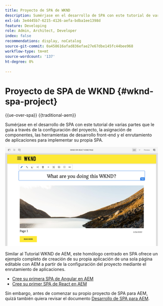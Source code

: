 ```yaml
---
title: Proyecto de SPA de WKND
description: Sumérjase en el desarrollo de SPA con este tutorial de varias partes que le llevará a través de la configuración del proyecto, la asignación de componentes, las herramientas de desarrollo front-end y el enrutamiento de aplicaciones para implementar su propio SPA mediante React y Angular.
exl-id: 3e4445b7-6215-4126-aefa-bdba1ee1398d
feature: Developing
role: Admin, Architect, Developer
index: false
recommendations: display, noCatalog
source-git-commit: 0a458616afad836efae27e67dbe145fc44bee968
workflow-type: tm+mt
source-wordcount: '137'
ht-degree: 0%

---
```



# Proyecto de SPA de WKND {#wknd-spa-project}

{{ue-over-spa}}
{{traditional-aem}}

Sumérjase en el desarrollo de SPA con este tutorial de varias partes que le guía a través de la configuración del proyecto, la asignación de componentes, las herramientas de desarrollo front-end y el enrutamiento de aplicaciones para implementar su propia SPA.

![Proyecto de SPA WKND](assets/wknd-spa-project.png)

Similar al Tutorial WKND de AEM, este homólogo centrado en SPA ofrece un ejemplo completo de creación de su propia aplicación de una sola página editable con AEM a partir de la configuración del proyecto mediante el enrutamiento de aplicaciones.

* [Cree su primera SPA de Angular en AEM](https://experienceleague.adobe.com/docs/experience-manager-learn/getting-started-with-aem-headless/spa-editor/angular/overview.html?lang=es)
* [Cree su primer SPA de React en AEM](https://experienceleague.adobe.com/docs/experience-manager-learn/getting-started-with-aem-headless/spa-editor/react/overview.html?lang=es)

Sin embargo, antes de comenzar su propio proyecto de SPA para AEM, quizá también quiera revisar el documento [Desarrollo de SPA para AEM](developing.md).
